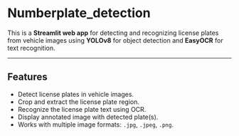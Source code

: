 # Numberplate_detection

This is a **Streamlit web app** for detecting and recognizing license plates from vehicle images using **YOLOv8** for object detection and **EasyOCR** for text recognition.

---

## **Features**

- Detect license plates in vehicle images.
- Crop and extract the license plate region.
- Recognize the license plate text using OCR.
- Display annotated image with detected plate(s).
- Works with multiple image formats: `.jpg`, `.jpeg`, `.png`.
